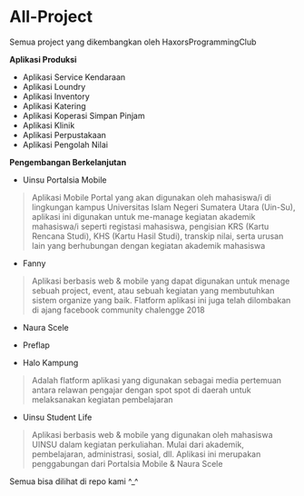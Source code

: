 # All-Project
Semua project yang dikembangkan oleh HaxorsProgrammingClub

<strong> Aplikasi Produksi </strong>

- Aplikasi Service Kendaraan 
- Aplikasi Loundry
- Aplikasi Inventory
- Aplikasi Katering
- Aplikasi Koperasi Simpan Pinjam
- Aplikasi Klinik 
- Aplikasi Perpustakaan
- Aplikasi Pengolah Nilai

<strong> Pengembangan Berkelanjutan </strong>

- Uinsu Portalsia Mobile
> Aplikasi Mobile Portal yang akan digunakan oleh mahasiswa/i di lingkungan kampus Universitas Islam Negeri Sumatera Utara (Uin-Su), aplikasi ini digunakan untuk me-manage kegiatan akademik mahasiswa/i seperti registasi mahasiswa, pengisian KRS (Kartu Rencana Studi), KHS (Kartu Hasil Studi), transkip nilai, serta urusan lain yang berhubungan dengan kegiatan akademik mahasiswa  

- Fanny
> Aplikasi berbasis web & mobile yang dapat digunakan untuk menage sebuah project, event, atau sebuah kegiatan yang membutuhkan sistem organize yang baik. Flatform aplikasi ini juga telah dilombakan di ajang facebook community chalengge 2018

- Naura Scele

- Preflap

- Halo Kampung
> Adalah flatform aplikasi yang digunakan sebagai media pertemuan antara relawan pengajar dengan spot spot di daerah untuk melaksanakan kegiatan pembelajaran

- Uinsu Student Life
> Aplikasi berbasis web & mobile yang digunakan oleh mahasiswa UINSU dalam kegiatan perkuliahan. Mulai dari akademik, pembelajaran, administrasi, sosial, dll. Aplikasi ini merupakan penggabungan dari Portalsia Mobile & Naura Scele

Semua bisa dilihat di repo kami ^_^
